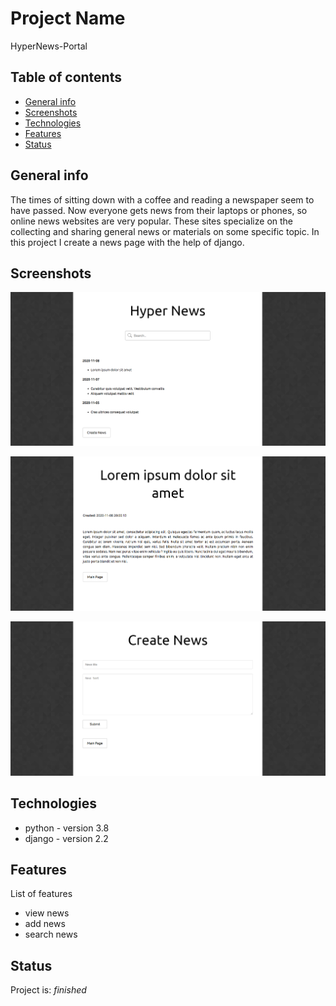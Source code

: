 # Project Name
HyperNews-Portal

## Table of contents
* [General info](#general-info)
* [Screenshots](#screenshots)
* [Technologies](#technologies)
* [Features](#features)
* [Status](#status)

## General info
The times of sitting down with a coffee and reading a newspaper seem to have passed. Now everyone gets news from their laptops or phones, so online news websites are very popular. These sites specialize on the collecting and sharing general news or materials on some specific topic. In this project I create a news page with the help of django.

## Screenshots
![Main page](./img/screenshot1.png)

![Main page](./img/screenshot2.png)

![Main page](./img/screenshot3.png)

## Technologies
* python - version 3.8
* django - version 2.2

## Features
List of features
* view news
* add news
* search news

## Status
Project is: _finished_
